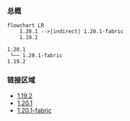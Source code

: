 ### 总概

```mermaid
flowchart LR
    1.20.1 -->|indirect| 1.20.1-fabric
    1.19.2
```

```
1.20.1
 └── 1.20.1-fabric
1.19.2
```

### 链接区域

- [1.19.2](/projects/1.19/assets/ephemera/ephemera)
- [1.20.1](/projects/1.20/assets/ephemera/ephemera)
- [1.20.1-fabric](/projects/1.20-fabric/assets/ephemera/ephemera)